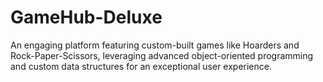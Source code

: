 # GameHub-Deluxe
An engaging platform featuring custom-built games like Hoarders and Rock-Paper-Scissors, leveraging advanced object-oriented programming and custom data structures for an exceptional user experience.
